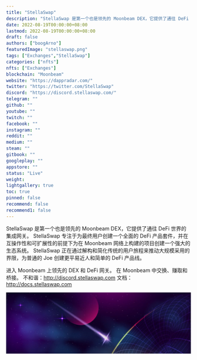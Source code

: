 ```yaml
---
title: "StellaSwap"
description: "StellaSwap 是第一个也是领先的 Moonbeam DEX，它提供了通往 DeFi 世界的集成网关。 用户可以交换、赚取、收益农场、桥接资产。"
date: 2022-08-19T00:00:00+08:00
lastmod: 2022-08-19T00:00:00+08:00
draft: false
authors: ["boogArno"]
featuredImage: "stellaswap.png"
tags: ["Exchanges","StellaSwap"]
categories: ["nfts"]
nfts: ["Exchanges"]
blockchain: "Moonbeam"
website: "https://dappradar.com/"
twitter: "https://twitter.com/StellaSwap"
discord: "https://discord.stellaswap.com/"
telegram: ""
github: ""
youtube: ""
twitch: ""
facebook: ""
instagram: ""
reddit: ""
medium: ""
steam: ""
gitbook: ""
googleplay: ""
appstore: ""
status: "Live"
weight: 
lightgallery: true
toc: true
pinned: false
recommend: false
recommend1: false
---
```

StellaSwap 是第一个也是领先的 Moonbeam DEX，它提供了通往 DeFi 世界的集成网关。 StellaSwap 专注于为最终用户创建一个全面的 DeFi 产品套件，并在互操作性和可扩展性的前提下为在 Moonbeam 网络上构建的项目创建一个强大的生态系统。 StellaSwap 正在通过解构和简化传统的用户旅程来推动大规模采用的界限，为普通的 Joe 创建更平易近人和简单的 DeFi 产品线。

进入 Moonbeam 上领先的 DEX 和 DeFi 网关。 在 Moonbeam 中交换、赚取和桥接。 不和谐：http://discord.stellaswap.com 文档：http://docs.stellaswap.com

![1080x360](1080x360.jpg)

